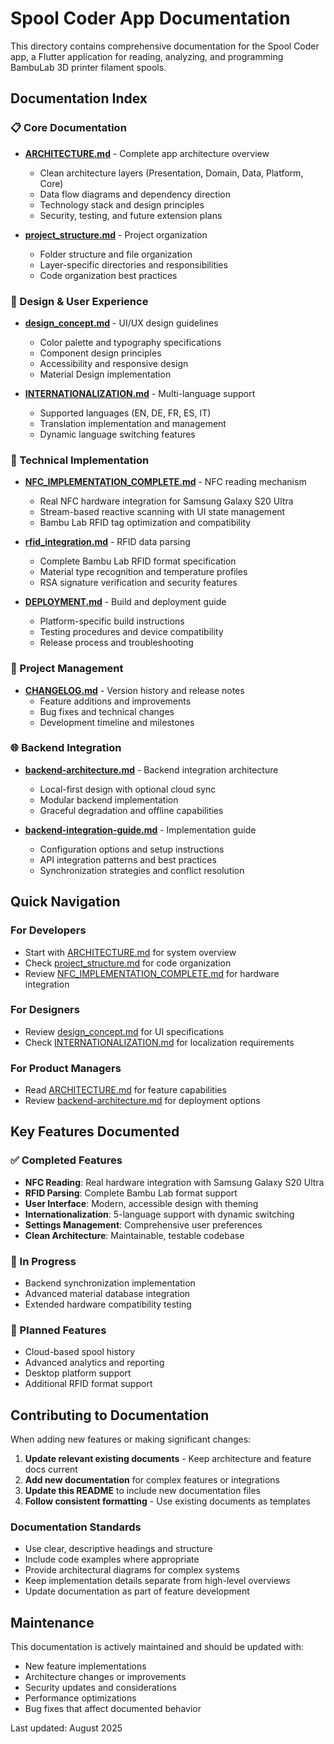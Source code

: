 # Spool Coder App Documentation

This directory contains comprehensive documentation for the Spool Coder app, a Flutter application for reading, analyzing, and programming BambuLab 3D printer filament spools.

## Documentation Index

### 📋 Core Documentation

- **[ARCHITECTURE.md](ARCHITECTURE.md)** - Complete app architecture overview
  - Clean architecture layers (Presentation, Domain, Data, Platform, Core)
  - Data flow diagrams and dependency direction
  - Technology stack and design principles
  - Security, testing, and future extension plans

- **[project_structure.md](project_structure.md)** - Project organization
  - Folder structure and file organization
  - Layer-specific directories and responsibilities
  - Code organization best practices

### 🎨 Design & User Experience

- **[design_concept.md](design_concept.md)** - UI/UX design guidelines
  - Color palette and typography specifications
  - Component design principles
  - Accessibility and responsive design
  - Material Design implementation

- **[INTERNATIONALIZATION.md](INTERNATIONALIZATION.md)** - Multi-language support
  - Supported languages (EN, DE, FR, ES, IT)
  - Translation implementation and management
  - Dynamic language switching features

### 🔧 Technical Implementation

- **[NFC_IMPLEMENTATION_COMPLETE.md](NFC_IMPLEMENTATION_COMPLETE.md)** - NFC reading mechanism
  - Real NFC hardware integration for Samsung Galaxy S20 Ultra
  - Stream-based reactive scanning with UI state management
  - Bambu Lab RFID tag optimization and compatibility

- **[rfid_integration.md](rfid_integration.md)** - RFID data parsing
  - Complete Bambu Lab RFID format specification
  - Material type recognition and temperature profiles
  - RSA signature verification and security features

- **[DEPLOYMENT.md](DEPLOYMENT.md)** - Build and deployment guide
  - Platform-specific build instructions
  - Testing procedures and device compatibility
  - Release process and troubleshooting

### 📝 Project Management

- **[CHANGELOG.md](CHANGELOG.md)** - Version history and release notes
  - Feature additions and improvements
  - Bug fixes and technical changes
  - Development timeline and milestones

### 🌐 Backend Integration

- **[backend-architecture.md](backend-architecture.md)** - Backend integration architecture
  - Local-first design with optional cloud sync
  - Modular backend implementation
  - Graceful degradation and offline capabilities

- **[backend-integration-guide.md](backend-integration-guide.md)** - Implementation guide
  - Configuration options and setup instructions
  - API integration patterns and best practices
  - Synchronization strategies and conflict resolution

## Quick Navigation

### For Developers
- Start with [ARCHITECTURE.md](ARCHITECTURE.md) for system overview
- Check [project_structure.md](project_structure.md) for code organization
- Review [NFC_IMPLEMENTATION_COMPLETE.md](NFC_IMPLEMENTATION_COMPLETE.md) for hardware integration

### For Designers
- Review [design_concept.md](design_concept.md) for UI specifications
- Check [INTERNATIONALIZATION.md](INTERNATIONALIZATION.md) for localization requirements

### For Product Managers
- Read [ARCHITECTURE.md](ARCHITECTURE.md) for feature capabilities
- Review [backend-architecture.md](backend-architecture.md) for deployment options

## Key Features Documented

### ✅ Completed Features
- **NFC Reading**: Real hardware integration with Samsung Galaxy S20 Ultra
- **RFID Parsing**: Complete Bambu Lab format support
- **User Interface**: Modern, accessible design with theming
- **Internationalization**: 5-language support with dynamic switching
- **Settings Management**: Comprehensive user preferences
- **Clean Architecture**: Maintainable, testable codebase

### 🔄 In Progress
- Backend synchronization implementation
- Advanced material database integration
- Extended hardware compatibility testing

### 🔮 Planned Features
- Cloud-based spool history
- Advanced analytics and reporting
- Desktop platform support
- Additional RFID format support

## Contributing to Documentation

When adding new features or making significant changes:

1. **Update relevant existing documents** - Keep architecture and feature docs current
2. **Add new documentation** for complex features or integrations
3. **Update this README** to include new documentation files
4. **Follow consistent formatting** - Use existing documents as templates

### Documentation Standards

- Use clear, descriptive headings and structure
- Include code examples where appropriate
- Provide architectural diagrams for complex systems
- Keep implementation details separate from high-level overviews
- Update documentation as part of feature development

## Maintenance

This documentation is actively maintained and should be updated with:
- New feature implementations
- Architecture changes or improvements
- Security updates and considerations
- Performance optimizations
- Bug fixes that affect documented behavior

Last updated: August 2025

